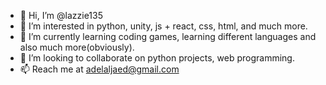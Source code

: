 - 👋 Hi, I’m @lazzie135
- 👀 I’m interested in python, unity, js + react, css, html, and much more.
- 🌱 I’m currently learning coding games, learning different languages and also much more(obviously).
- 💞️ I’m looking to collaborate on python projects, web programming.
- 📫 Reach me at adelaljaed@gmail.com

<!---
lazzie135/lazzie135 is a ✨ special ✨ repository because its `README.md` (this file) appears on your GitHub profile.
You can click the Preview link to take a look at your changes.
--->
